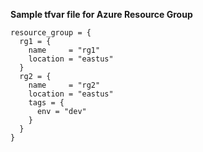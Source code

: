**Sample tfvar file for Azure Resource Group**
```
resource_group = {
  rg1 = {
    name     = "rg1"
    location = "eastus"
  }
  rg2 = {
    name     = "rg2"
    location = "eastus"
    tags = {
      env = "dev"
    }
  }
}
```